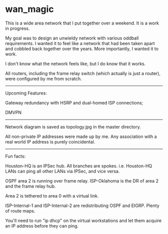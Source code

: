 # wan_magic
This is a wide area network that I put together over a weekend. It is a work in progress.

My goal was to design an unwieldy network with various oddball requirements. I wanted it to feel 
like a network that had been taken apart and cobbled back together over the years. More importantly, I
wanted it to work.

I don't know what the network feels like, but I do know that it works.

All routers, including the frame relay switch (which actually is just a router), were configured by me from scratch. 

------------------------------------------------------------------------------------

Upcoming Features:

  Gateway redundancy with HSRP and dual-homed ISP connections;
  
  DMVPN
  
-------------------------------------------------------------------------------------------
 Network diagram is saved as topology.jpg in the master directory.
 
 All non-private IP addresses were made up by me. Any association with a real world IP address is purely coincidental.
 
 -------------------------------------------------------------------------------------------
 
 Fun facts:
 
 Houston-HQ is an IPSec hub. All branches are spokes. i.e. Houston-HQ LANs can ping all other LANs via IPSec, and vice versa.
 
 OSPF area 2 is running over frame relay. ISP-Oklahoma is the DR of area 2 and the frame relay hub.
 
 Area 2 is tethered to area 0 with a virtual link.
 
 ISP-Internal-1 and ISP-Internal-2 are redistributing OSPF and EIGRP. Plenty of route maps.
 
 You'll need to run "ip dhcp" on the virtual workstations and let them acquire an IP address before they can ping.
 
 
 
 
 
